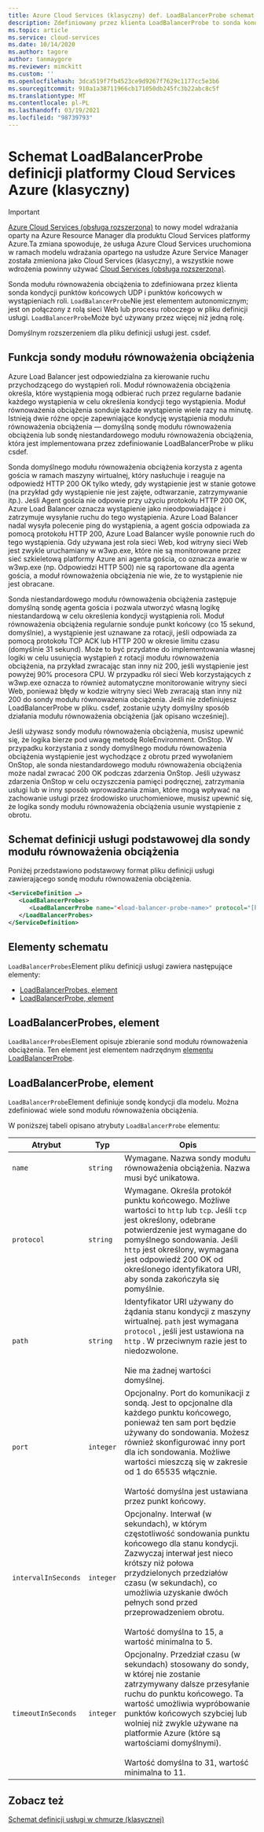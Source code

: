 ```yaml
---
title: Azure Cloud Services (klasyczny) def. LoadBalancerProbe schemat | Microsoft Docs
description: Zdefiniowany przez klienta LoadBalancerProbe to sonda kondycji punktów końcowych w wystąpieniach roli. Łączy się z rolami sieci Web lub procesu roboczego w pliku definicji usługi.
ms.topic: article
ms.service: cloud-services
ms.date: 10/14/2020
ms.author: tagore
author: tanmaygore
ms.reviewer: mimckitt
ms.custom: ''
ms.openlocfilehash: 3dca519f7fb4523ce9d9267f7629c1177cc5e3b6
ms.sourcegitcommit: 910a1a38711966cb171050db245fc3b22abc8c5f
ms.translationtype: MT
ms.contentlocale: pl-PL
ms.lasthandoff: 03/19/2021
ms.locfileid: "98739793"
---
```

# <a name="azure-cloud-services-classic-definition-loadbalancerprobe-schema"></a>Schemat LoadBalancerProbe definicji platformy Cloud Services Azure (klasyczny)

> [!IMPORTANT]
> [Azure Cloud Services (obsługa rozszerzona)](../cloud-services-extended-support/overview.md) to nowy model wdrażania oparty na Azure Resource Manager dla produktu Cloud Services platformy Azure.Ta zmiana spowoduje, że usługa Azure Cloud Services uruchomiona w ramach modelu wdrażania opartego na usłudze Azure Service Manager została zmieniona jako Cloud Services (klasyczny), a wszystkie nowe wdrożenia powinny używać [Cloud Services (obsługa rozszerzona)](../cloud-services-extended-support/overview.md).

Sonda modułu równoważenia obciążenia to zdefiniowana przez klienta sonda kondycji punktów końcowych UDP i punktów końcowych w wystąpieniach roli. `LoadBalancerProbe`Nie jest elementem autonomicznym; jest on połączony z rolą sieci Web lub procesu roboczego w pliku definicji usługi. `LoadBalancerProbe`Może być używany przez więcej niż jedną rolę.

Domyślnym rozszerzeniem dla pliku definicji usługi jest. csdef.

## <a name="the-function-of-a-load-balancer-probe"></a>Funkcja sondy modułu równoważenia obciążenia
Azure Load Balancer jest odpowiedzialna za kierowanie ruchu przychodzącego do wystąpień roli. Moduł równoważenia obciążenia określa, które wystąpienia mogą odbierać ruch przez regularne badanie każdego wystąpienia w celu określenia kondycji tego wystąpienia. Moduł równoważenia obciążenia sonduje każde wystąpienie wiele razy na minutę. Istnieją dwie różne opcje zapewniające kondycję wystąpienia modułu równoważenia obciążenia — domyślną sondę modułu równoważenia obciążenia lub sondę niestandardowego modułu równoważenia obciążenia, która jest implementowana przez zdefiniowanie LoadBalancerProbe w pliku csdef.

Sonda domyślnego modułu równoważenia obciążenia korzysta z agenta gościa w ramach maszyny wirtualnej, który nasłuchuje i reaguje na odpowiedź HTTP 200 OK tylko wtedy, gdy wystąpienie jest w stanie gotowe (na przykład gdy wystąpienie nie jest zajęte, odtwarzanie, zatrzymywanie itp.). Jeśli Agent gościa nie odpowie przy użyciu protokołu HTTP 200 OK, Azure Load Balancer oznacza wystąpienie jako nieodpowiadające i zatrzymuje wysyłanie ruchu do tego wystąpienia. Azure Load Balancer nadal wysyła polecenie ping do wystąpienia, a agent gościa odpowiada za pomocą protokołu HTTP 200, Azure Load Balancer wyśle ponownie ruch do tego wystąpienia. Gdy używana jest rola sieci Web, kod witryny sieci Web jest zwykle uruchamiany w w3wp.exe, które nie są monitorowane przez sieć szkieletową platformy Azure ani agenta gościa, co oznacza awarie w w3wp.exe (np. Odpowiedzi HTTP 500) nie są raportowane dla agenta gościa, a moduł równoważenia obciążenia nie wie, że to wystąpienie nie jest obracane.

Sonda niestandardowego modułu równoważenia obciążenia zastępuje domyślną sondę agenta gościa i pozwala utworzyć własną logikę niestandardową w celu określenia kondycji wystąpienia roli. Moduł równoważenia obciążenia regularnie sonduje punkt końcowy (co 15 sekund, domyślnie), a wystąpienie jest uznawane za rotacji, jeśli odpowiada za pomocą protokołu TCP ACK lub HTTP 200 w okresie limitu czasu (domyślnie 31 sekund). Może to być przydatne do implementowania własnej logiki w celu usunięcia wystąpień z rotacji modułu równoważenia obciążenia, na przykład zwracając stan inny niż 200, jeśli wystąpienie jest powyżej 90% procesora CPU. W przypadku ról sieci Web korzystających z w3wp.exe oznacza to również automatyczne monitorowanie witryny sieci Web, ponieważ błędy w kodzie witryny sieci Web zwracają stan inny niż 200 do sondy modułu równoważenia obciążenia. Jeśli nie zdefiniujesz LoadBalancerProbe w pliku. csdef, zostanie użyty domyślny sposób działania modułu równoważenia obciążenia (jak opisano wcześniej).

Jeśli używasz sondy modułu równoważenia obciążenia, musisz upewnić się, że logika bierze pod uwagę metodę RoleEnvironment. OnStop. W przypadku korzystania z sondy domyślnego modułu równoważenia obciążenia wystąpienie jest wychodzące z obrotu przed wywołaniem OnStop, ale sonda niestandardowego modułu równoważenia obciążenia może nadal zwracać 200 OK podczas zdarzenia OnStop. Jeśli używasz zdarzenia OnStop w celu oczyszczenia pamięci podręcznej, zatrzymania usługi lub w inny sposób wprowadzania zmian, które mogą wpływać na zachowanie usługi przez środowisko uruchomieniowe, musisz upewnić się, że logika sondy modułu równoważenia obciążenia usunie wystąpienie z obrotu.

## <a name="basic-service-definition-schema-for-a-load-balancer-probe"></a>Schemat definicji usługi podstawowej dla sondy modułu równoważenia obciążenia
 Poniżej przedstawiono podstawowy format pliku definicji usługi zawierającego sondę modułu równoważenia obciążenia.

```xml
<ServiceDefinition …>
   <LoadBalancerProbes>
      <LoadBalancerProbe name="<load-balancer-probe-name>" protocol="[http|tcp]" path="<uri-for-checking-health-status-of-vm>" port="<port-number>" intervalInSeconds="<interval-in-seconds>" timeoutInSeconds="<timeout-in-seconds>"/>
   </LoadBalancerProbes>
</ServiceDefinition>
```

## <a name="schema-elements"></a>Elementy schematu
`LoadBalancerProbes`Element pliku definicji usługi zawiera następujące elementy:

- [LoadBalancerProbes, element](#LoadBalancerProbes)
- [LoadBalancerProbe, element](#LoadBalancerProbe)

##  <a name="loadbalancerprobes-element"></a><a name="LoadBalancerProbes"></a> LoadBalancerProbes, element
`LoadBalancerProbes`Element opisuje zbieranie sond modułu równoważenia obciążenia. Ten element jest elementem nadrzędnym [elementu LoadBalancerProbe](#LoadBalancerProbe). 

##  <a name="loadbalancerprobe-element"></a><a name="LoadBalancerProbe"></a> LoadBalancerProbe, element
`LoadBalancerProbe`Element definiuje sondę kondycji dla modelu. Można zdefiniować wiele sond modułu równoważenia obciążenia. 

W poniższej tabeli opisano atrybuty `LoadBalancerProbe` elementu:

|Atrybut|Typ|Opis|
| ------------------- | -------- | -----------------|
| `name`              | `string` | Wymagane. Nazwa sondy modułu równoważenia obciążenia. Nazwa musi być unikatowa.|
| `protocol`          | `string` | Wymagane. Określa protokół punktu końcowego. Możliwe wartości to `http` lub `tcp`. Jeśli `tcp` jest określony, odebrane potwierdzenie jest wymagane do pomyślnego sondowania. Jeśli `http` jest określony, wymagana jest odpowiedź 200 OK od określonego identyfikatora URI, aby sonda zakończyła się pomyślnie.|
| `path`              | `string` | Identyfikator URI używany do żądania stanu kondycji z maszyny wirtualnej. `path` jest wymagana `protocol` , jeśli jest ustawiona na `http` . W przeciwnym razie jest to niedozwolone.<br /><br /> Nie ma żadnej wartości domyślnej.|
| `port`              | `integer` | Opcjonalny. Port do komunikacji z sondą. Jest to opcjonalne dla każdego punktu końcowego, ponieważ ten sam port będzie używany do sondowania. Możesz również skonfigurować inny port dla ich sondowania. Możliwe wartości mieszczą się w zakresie od 1 do 65535 włącznie.<br /><br /> Wartość domyślna jest ustawiana przez punkt końcowy.|
| `intervalInSeconds` | `integer` | Opcjonalny. Interwał (w sekundach), w którym częstotliwość sondowania punktu końcowego dla stanu kondycji. Zazwyczaj interwał jest nieco krótszy niż połowa przydzielonych przedziałów czasu (w sekundach), co umożliwia uzyskanie dwóch pełnych sond przed przeprowadzeniem obrotu.<br /><br /> Wartość domyślna to 15, a wartość minimalna to 5.|
| `timeoutInSeconds`  | `integer` | Opcjonalny. Przedział czasu (w sekundach) stosowany do sondy, w której nie zostanie zatrzymywany dalsze przesyłanie ruchu do punktu końcowego. Ta wartość umożliwia wypróbowanie punktów końcowych szybciej lub wolniej niż zwykle używane na platformie Azure (które są wartościami domyślnymi).<br /><br /> Wartość domyślna to 31, wartość minimalna to 11.|

## <a name="see-also"></a>Zobacz też
[Schemat definicji usługi w chmurze (klasycznej)](schema-csdef-file.md)